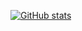 [![GitHub stats](https://github-readme-stats.vercel.app/api?username=RSSinai)](https://github.com/anuraghazra/github-readme-stats)
